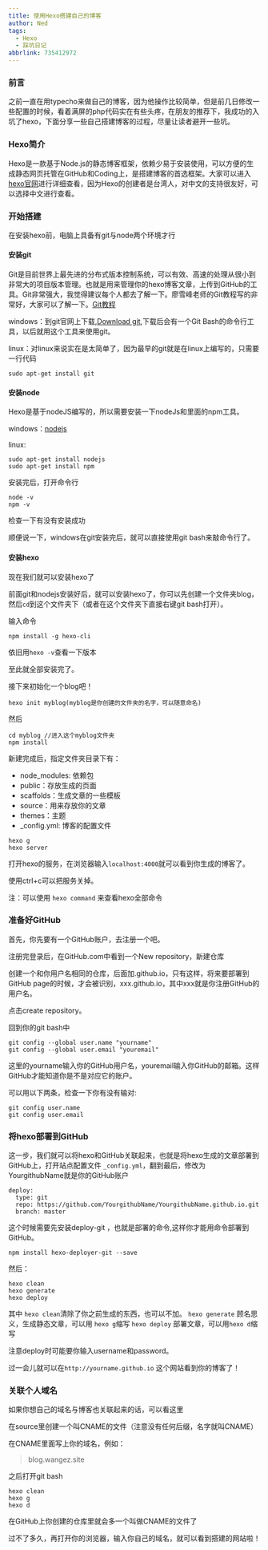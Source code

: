 ```yaml
---
title: 使用Hexo搭建自己的博客
author: Ned
tags:
  - Hexo
  - 踩坑日记
abbrlink: 735412972
---
```


### 前言

之前一直在用typecho来做自己的博客，因为他操作比较简单，但是前几日修改一些配置的时候，看着满屏的php代码实在有些头疼，在朋友的推荐下，我成功的入坑了hexo，下面分享一些自己搭建博客的过程，尽量让读者避开一些坑。

### Hexo简介

Hexo是一款基于Node.js的静态博客框架，依赖少易于安装使用，可以方便的生成静态网页托管在GitHub和Coding上，是搭建博客的首选框架。大家可以进入[hexo官网](https://hexo.io/zh-cn/)进行详细查看，因为Hexo的创建者是台湾人，对中文的支持很友好，可以选择中文进行查看。

<!-- more -->

### 开始搭建

在安装hexo前，电脑上具备有git与node两个环境才行

#### 安装git

Git是目前世界上最先进的分布式版本控制系统，可以有效、高速的处理从很小到非常大的项目版本管理。也就是用来管理你的hexo博客文章，上传到GitHub的工具。Git非常强大，我觉得建议每个人都去了解一下。廖雪峰老师的Git教程写的非常好，大家可以了解一下。[Git教程](https://www.liaoxuefeng.com/wiki/0013739516305929606dd18361248578c67b8067c8c017b000)

windows：到git官网上下载,[Download git](https://gitforwindows.org/),下载后会有一个Git Bash的命令行工具，以后就用这个工具来使用git。

linux：对linux来说实在是太简单了，因为最早的git就是在linux上编写的，只需要一行代码

```
sudo apt-get install git
```

#### 安装node

Hexo是基于nodeJS编写的，所以需要安装一下nodeJs和里面的npm工具。

windows：[nodejs](https://nodejs.org/en/download/)  

linux:

```
sudo apt-get install nodejs
sudo apt-get install npm
```

安装完后，打开命令行

```
node -v
npm -v
```

检查一下有没有安装成功

顺便说一下，windows在git安装完后，就可以直接使用git bash来敲命令行了。

#### 安装hexo

现在我们就可以安装hexo了

前面git和nodejs安装好后，就可以安装hexo了，你可以先创建一个文件夹blog，然后`cd`到这个文件夹下（或者在这个文件夹下直接右键git bash打开）。

输入命令

```
npm install -g hexo-cli
```

依旧用`hexo -v`查看一下版本

至此就全部安装完了。

接下来初始化一个blog吧！

```
hexo init myblog(myblog是你创建的文件夹的名字，可以随意命名)
```

然后

```
cd myblog //进入这个myblog文件夹
npm install
```

新建完成后，指定文件夹目录下有：

- node_modules: 依赖包
- public：存放生成的页面
- scaffolds：生成文章的一些模板
- source：用来存放你的文章
- themes：主题
- _config.yml: 博客的配置文件

```
hexo g
hexo server
```

打开hexo的服务，在浏览器输入`localhost:4000`就可以看到你生成的博客了。

使用ctrl+c可以把服务关掉。

注：可以使用 `hexo command` 来查看hexo全部命令

### 准备好GitHub

首先，你先要有一个GitHub账户，去注册一个吧。

注册完登录后，在GitHub.com中看到一个New repository，新建仓库

创建一个和你用户名相同的仓库，后面加.github.io，只有这样，将来要部署到GitHub page的时候，才会被识别，xxx.github.io，其中xxx就是你注册GitHub的用户名。

点击create repository。

回到你的git bash中

```
git config --global user.name "yourname"
git config --global user.email "youremail"
```

这里的yourname输入你的GitHub用户名，youremail输入你GitHub的邮箱。这样GitHub才能知道你是不是对应它的账户。

可以用以下两条，检查一下你有没有输对:

```
git config user.name
git config user.email
```

### 将hexo部署到GitHub

这一步，我们就可以将hexo和GitHub关联起来，也就是将hexo生成的文章部署到GitHub上，打开站点配置文件 `_config.yml`，翻到最后，修改为
YourgithubName就是你的GitHub账户

```
deploy:
  type: git
  repo: https://github.com/YourgithubName/YourgithubName.github.io.git
  branch: master
```

这个时候需要先安装deploy-git ，也就是部署的命令,这样你才能用命令部署到GitHub。

```
npm install hexo-deployer-git --save
```

然后：

```
hexo clean
hexo generate
hexo deploy
```

其中 `hexo clean`清除了你之前生成的东西，也可以不加。
`hexo generate` 顾名思义，生成静态文章，可以用 `hexo g`缩写
`hexo deploy` 部署文章，可以用`hexo d`缩写

注意deploy时可能要你输入username和password。

过一会儿就可以在`http://yourname.github.io` 这个网站看到你的博客了！

### 关联个人域名

如果你想自己的域名与博客也关联起来的话，可以看这里

在source里创建一个叫CNAME的文件（注意没有任何后缀，名字就叫CNAME）

在CNAME里面写上你的域名，例如：

> blog.wangez.site

之后打开git bash

```
hexo clean
hexo g
hexo d
```

在GitHub上你创建的仓库里就会多一个叫做CNAME的文件了

过不了多久，再打开你的浏览器，输入你自己的域名，就可以看到搭建的网站啦！